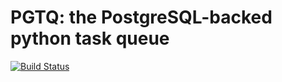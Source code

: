 # PGTQ: the PostgreSQL-backed python task queue

[![Build Status](https://travis-ci.org/DanielCollins/pgtq.svg?branch=master)](https://travis-ci.org/DanielCollins/pgtq)
